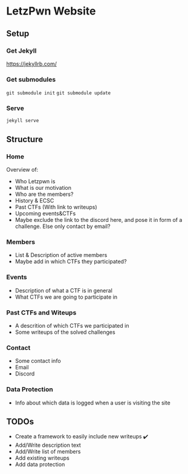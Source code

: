 # LetzPwn Website

## Setup
### Get Jekyll
https://jekyllrb.com/

### Get submodules
`git submodule init`
`git submodule update`

### Serve
`jekyll serve`

## Structure

### Home
Overview of:
* Who Letzpwn is
* What is our motivation
* Who are the members?
* History & ECSC
* Past CTFs (With link to writeups)
* Upcoming events&CTFs
* Maybe exclude the link to the discord here, and pose it in form of a challenge. Else only contact by email?

### Members
* List & Description of active members
* Maybe add in which CTFs they participated?

### Events
* Description of what a CTF is in general
* What CTFs we are going to participate in

### Past CTFs and Witeups
* A descrition of which CTFs we participated in
* Some writeups of the solved challenges

### Contact
* Some contact info
* Email
* Discord

### Data Protection
* Info about which data is logged when a user is visiting the site

## TODOs
* Create a framework to easily include new writeups ✔️
* Add/Write description text 
* Add/Write list of members
* Add existing writeups
* Add data protection  
